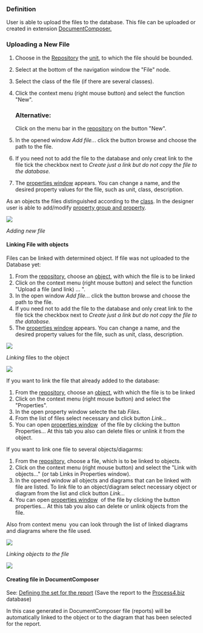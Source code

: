 ### Definition

User is able to upload the files to the database. This file can be
uploaded or created in extension [DocumentComposer.](documentcomposer)

### Uploading a New File

1.  Choose in the [Repository](repository) the [unit](unit), to which
    the file should be bounded.
2.  Select at the bottom of the navigation window the "File" node.
3.  Select the class of the file (if there are several classes).
4.  Click the context menu (right mouse button) and select the function
    "New".

    <div class="success">
    <h3>Alternative:</h3>

    Click on the menu bar in the [repository](repository) on the button
    "New".
      </div>

5.  In the opened window *Add file..*. click the button browse and
    choose the path to the file.
6.  If you need not to add the file to the database and only creat link
    to the file tick the checkbox next to *Create just a link but do not
    copy the file to the database.*
7.  The [properties window](properties-dialog-box) appears. You can
    change a name, and the desired property values for the file, such as
    unit, class, description.

As an objects the files distinguished according to the [class](class).
In the designer user is able to add/modify [property group and
property](property-group-and-property).


![](//images.ctfassets.net/utx1h0gfm1om/1Ksq9nQRDa0KQaUcie6G2U/d7273f2f1ac7a3dea8cd7d3a2c5f82b4/329545.png)

*Adding new file* 

#### Linking File with objects

Files can be linked with determined object. If file was not uploaded to
the Database yet:

1.  From the [repository](repository), choose an [object](object), with
    which the file is to be linked
2.  Click on the context menu (right mouse button) and select the
    function "Upload a file (and link) ... ".
3.  In the open window *Add file..*. click the button browse and choose
    the path to the file.
4.  If you need not to add the file to the database and only creat link
    to the file tick the checkbox next to *Create just a link but do not
    copy the file to the database.*
5.  The [properties window](properties-dialog-box) appears. You can
    change a name, and the desired property values for the file, such as
    unit, class, description.
    
*![](//images.ctfassets.net/utx1h0gfm1om/4z6SxBNSzKa0QKGw6EOy0i/39c2575ca879417c8f046cc83c04d899/329555.png)*

*Linking* files to the object

![](//images.ctfassets.net/utx1h0gfm1om/5fJwywkvRSiukeKUymoq66/09e6c82de993fb7237ecc78d0ed0fd46/329549.png)

If you want to link the file that already added to the database:

1.  From the [repository](repository), choose an [object](object), with
    which the file is to be linked
2.  Click on the context menu (right mouse button) and select the
    "Properties".
3.  In the open property window selecte the tab *Files*.
4.  From the list of files select necessary and click button *Link...*
5.  You can open [properties window](properties-dialog-box)  of the
    file by clicking the button Properties... At this tab you also can
    delete files or unlink it from the object.


If you want to link one file to several objects/diagarms:

1.  From the [repository](repository), choose a file, which is to be
    linked to objects.
2.  Click on the context menu (right mouse button) and select the "Link
    with objects..." (or tab Links in Properties window).
3.  In the opened window all objects and diagrams that can be linked
    with file are listed. To link file to an object/diagram select
    necessary object or diagram from the list and click button *Link...*
4.  You can open [properties window](properties-dialog-box)  of the
    file by clicking the button properties... At this tab you also can
    delete or unlink objects from the file.

Also from context menu  you can look through the list of linked diagrams
and diagrams where the file used.

![](//images.ctfassets.net/utx1h0gfm1om/74m7RQJxNmCK464GGIseCm/8be98af2fe2d7816fa616fe80cc1b44e/329520.png)

*Linking objects to the file*

![](//images.ctfassets.net/utx1h0gfm1om/tD0IOtotvUq2eGIaMGCO0/e5ef0876a4fc7473ada6d54e0a3e40d8/329466.png)

#### Creating file in DocumentComposer

See: [Defining the set for the report](defining-the-set-for-the-report)
(Save the report to the [Process4.biz](http://Process4.biz) database)

In this case generated in DocumentComposer file (reports) will be
automatically linked to the object or to the diagram that has been
selected for the report.

 
